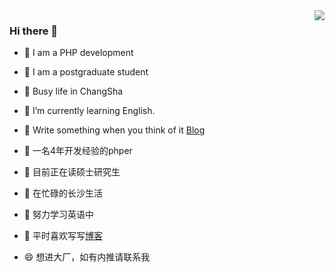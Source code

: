 <img align="right" src="https://github-readme-stats.vercel.app/api?username=cxbdasheng&show_icons=true">

### Hi there 👋
- 🤣 I am a PHP development 
- 👀 I am a postgraduate student
- 🥺 Busy life in ChangSha
- 🌱 I’m currently learning English.
- 🌈 Write something when you think of it [Blog](http://www.c69p.com/)

- 🤣 一名4年开发经验的phper
- 👀 目前正在读硕士研究生
- 🥺 在忙碌的长沙生活
- 🌱 努力学习英语中
- 🌈 平时喜欢写写[博客](http://www.c69p.com/)
- 😄 想进大厂，如有内推请联系我
